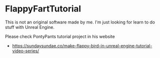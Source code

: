 # FlappyFartTutorial
This is not an original software made by me. I'm just looking for learn to do stuff with Unreal Engine.

Please check PontyPants tutorial project in his website
* https://sundaysundae.co/make-flappy-bird-in-unreal-engine-tutorial-video-series/

